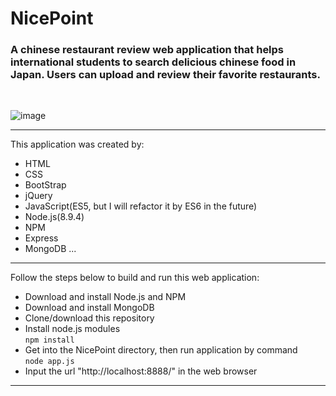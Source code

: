 # NicePoint
### A chinese restaurant review web application that helps international students to search delicious chinese food in Japan. Users can upload and review their favorite restaurants.
<br>

 ![image](screenshot/screenShot1.gif)
<hr>
This application was created by: 
<br>

* HTML
* CSS
* BootStrap
* jQuery
* JavaScript(ES5, but I will refactor it by ES6 in the future)
* Node.js(8.9.4)
* NPM
* Express
* MongoDB
...
<hr>
Follow the steps below to build and run this web application:
<br>

* Download and install Node.js and NPM
* Download and install MongoDB
* Clone/download this repository
* Install node.js modules <br>
`npm install`   
* Get into the NicePoint directory, then run application by command <br>
`node app.js`  
* Input the url "http://localhost:8888/" in the web browser
<hr>


